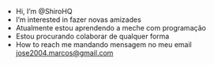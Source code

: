 - Hi, I’m @ShiroHQ
- I’m interested in fazer novas amizades 
- Atualmente estou aprendendo a meche com programação 
- Estou procurando colaborar de qualquer forma 
- How to reach me mandando mensagem no meu email jose2004.marcos@gmail.com 

<!---
ShiroHQ/ShiroHQ is a ✨ special ✨ repository because its `README.md` (this file) appears on your GitHub profile.
You can click the Preview link to take a look at your changes.
--->
